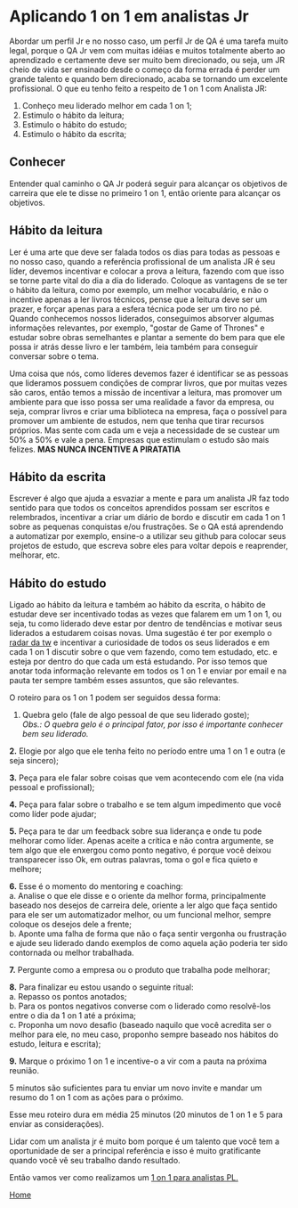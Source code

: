 # Aplicando 1 on 1 em analistas Jr

Abordar um perfil Jr e no nosso caso, um perfil Jr de QA é uma tarefa muito legal, porque o QA Jr vem com muitas idéias e muitos totalmente aberto ao aprendizado e certamente deve ser muito bem direcionado, ou seja, um JR cheio de vida ser ensinado desde o começo da forma errada é perder um grande talento e quando bem direcionado, acaba se tornando um excelente profissional. O que eu tenho feito a respeito de 1 on 1 com Analista JR:

1. Conheço meu liderado melhor em cada 1 on 1;
2. Estimulo o hábito da leitura;
3. Estimulo o hábito do estudo;
4. Estimulo o hábito da escrita;

## Conhecer

Entender qual caminho o QA Jr poderá seguir para alcançar os objetivos de carreira que ele te disse no primeiro 1 on 1, então oriente para alcançar os objetivos.

## Hábito da leitura

Ler é uma arte que deve ser falada todos os dias para todas as pessoas e no nosso caso, quando a referência profissional de um analista JR é seu líder, devemos incentivar e colocar a prova a leitura, fazendo com que isso se torne parte vital do dia a dia do liderado. Coloque as vantagens de se ter o hábito da leitura, como por exemplo, um melhor vocabulário, e não o incentive apenas a ler livros técnicos, pense que a leitura deve ser um prazer, e forçar apenas para a esfera técnica pode ser um tiro no pé. Quando conhecemos nossos liderados, conseguimos absorver algumas informações relevantes, por exemplo, "gostar de Game of Thrones" e estudar sobre obras semelhantes e plantar a semente do bem para que ele possa ir atrás desse livro e ler também, leia também para conseguir conversar sobre o tema.

Uma coisa que nós, como líderes devemos fazer é identificar se as pessoas que lideramos possuem condições de comprar livros, que por muitas vezes são caros, então temos a missão de incentivar a leitura, mas promover um ambiente para que isso possa ser uma realidade a favor da empresa, ou seja, comprar livros e criar uma biblioteca na empresa, faça o possível para promover um ambiente de estudos, nem que tenha que tirar recursos próprios. Mas sente com cada um e veja a necessidade de se custear um 50% a 50% e vale a pena. Empresas que estimulam o estudo são mais felizes. **MAS NUNCA INCENTIVE A PIRATATIA**

## Hábito da escrita

Escrever é algo que ajuda a esvaziar a mente e para um analista JR faz todo sentido para que todos os conceitos aprendidos possam ser escritos e relembrados, incentivar a criar um diário de bordo e discutir em cada 1 on 1 sobre as pequenas conquistas e/ou frustrações. Se o QA está aprendendo a automatizar por exemplo, ensine-o a utilizar seu github para colocar seus projetos de estudo, que escreva sobre eles para voltar depois e reaprender, melhorar, etc.

## Hábito do estudo

Ligado ao hábito da leitura e também ao hábito da escrita, o hábito de estudar deve ser incentivado todas as vezes que falarem em um 1 on 1, ou seja, tu como liderado deve estar por dentro de tendências e motivar seus liderados a estudarem coisas novas. Uma sugestão é ter por exemplo o [radar da tw](https://www.thoughtworks.com/radar) e incentivar a curiosidade de todos os seus liderados e em cada 1 on 1 discutir sobre o que vem fazendo, como tem estudado, etc. e esteja por dentro do que cada um está estudando. Por isso temos que anotar toda informação relevante em todos os 1 on 1 e enviar por email e na pauta ter sempre também esses assuntos, que são relevantes.

O roteiro para os 1 on 1 podem ser seguidos dessa forma:

1. Quebra gelo (fale de algo pessoal de que seu liderado goste);  
*Obs.: O quebra gelo é o principal fator, por isso é importante conhecer bem seu liderado.*

**2.** Elogie por algo que ele tenha feito no período entre uma 1 on 1 e outra (e seja sincero);  

**3.** Peça para ele falar sobre coisas que vem acontecendo com ele (na vida pessoal e profissional);  

**4.** Peça para falar sobre o trabalho e se tem algum impedimento que você como líder pode ajudar;  

**5.** Peça para te dar um feedback sobre sua liderança e onde tu pode melhorar como líder. Apenas aceite a crítica e não contra argumente, se tem algo que ele enxergou como ponto negativo, é porque você deixou transparecer isso Ok, em outras palavras, toma o gol e fica quieto e melhore;  

**6.** Esse é o momento do mentoring e coaching:    
a. Analise o que ele disse e o oriente da melhor forma, principalmente baseado nos desejos de carreira dele, oriente a ler algo que faça sentido para ele ser um automatizador melhor, ou um funcional melhor, sempre coloque os desejos dele a frente;  
b. Aponte uma falha de forma que não o faça sentir vergonha ou frustração e ajude seu liderado dando exemplos de como aquela ação poderia ter sido contornada ou melhor trabalhada. 

**7.** Pergunte como a empresa ou o produto que trabalha pode melhorar;  

**8.** Para finalizar eu estou usando o seguinte ritual:  
a. Repasso os pontos anotados;  
b. Para os pontos negativos converse com o liderado como resolvê-los entre o dia da 1 on 1 até a próxima;  
c. Proponha um novo desafio (baseado naquilo que você acredita ser o melhor para ele, no meu caso, proponho sempre baseado nos hábitos do estudo, leitura e escrita);  

**9.** Marque o próximo 1 on 1 e incentive-o a vir com a pauta na próxima reunião.

5 minutos são suficientes para tu enviar um novo invite e mandar um resumo do 1 on 1 com as ações para o próximo.

Esse meu roteiro dura em média 25 minutos (20 minutos de 1 on 1 e 5 para enviar as considerações).

Lidar com um analista jr é muito bom porque é um talento que você tem a oportunidade de ser a principal referência e isso é muito gratificante quando você vê seu trabalho dando resultado.

Então vamos ver como realizamos um [1 on 1 para analistas PL.](WIP)

[Home](https://github.com/thiagomarquessp/1-on-1-melhorando-qas)
